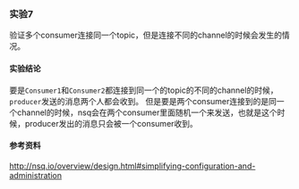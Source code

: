 ### 实验7
验证多个consumer连接同一个topic，但是连接不同的channel的时候会发生的情况。

#### 实验结论
要是`Consumer1`和`Consumer2`都连接到同一个的topic的不同的channel的时候，`producer`发送的消息两个人都会收到。
但是要是两个consumer连接到的是同一个channel的时候，nsq会在两个consumer里面随机一个来发送，也就是这个时候，producer发出的消息只会被一个consumer收到。

#### 参考资料
http://nsq.io/overview/design.html#simplifying-configuration-and-administration